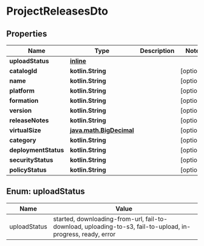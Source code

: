 
# ProjectReleasesDto

## Properties
Name | Type | Description | Notes
------------ | ------------- | ------------- | -------------
**uploadStatus** | [**inline**](#UploadStatus) |  | 
**catalogId** | **kotlin.String** |  |  [optional]
**name** | **kotlin.String** |  |  [optional]
**platform** | **kotlin.String** |  |  [optional]
**formation** | **kotlin.String** |  |  [optional]
**version** | **kotlin.String** |  |  [optional]
**releaseNotes** | **kotlin.String** |  |  [optional]
**virtualSize** | [**java.math.BigDecimal**](java.math.BigDecimal.md) |  |  [optional]
**category** | **kotlin.String** |  |  [optional]
**deploymentStatus** | **kotlin.String** |  |  [optional]
**securityStatus** | **kotlin.String** |  |  [optional]
**policyStatus** | **kotlin.String** |  |  [optional]


<a id="UploadStatus"></a>
## Enum: uploadStatus
Name | Value
---- | -----
uploadStatus | started, downloading-from-url, fail-to-download, uploading-to-s3, fail-to-upload, in-progress, ready, error



